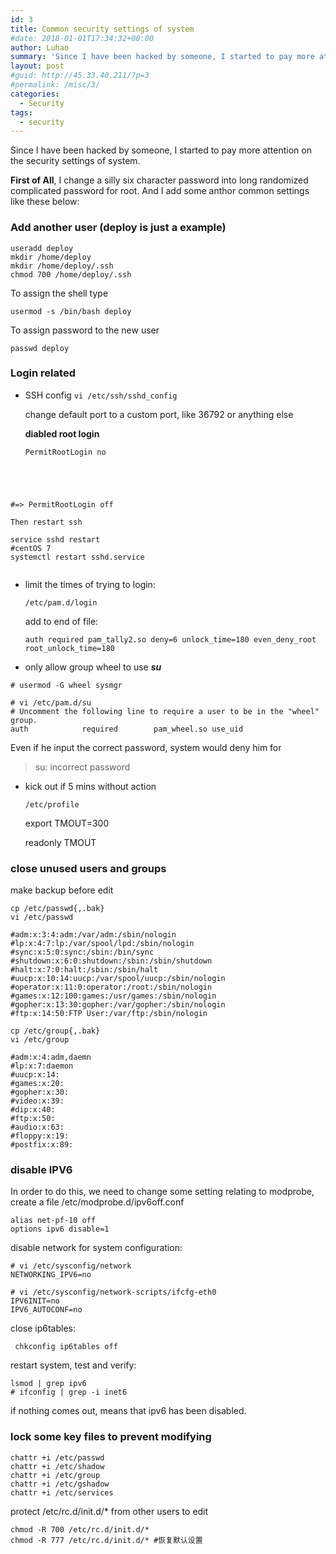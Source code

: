 ```yaml
---
id: 3
title: Common security settings of system
#date: 2018-01-01T17:34:32+00:00
author: Luhao
summary: 'Since I have been hacked by someone, I started to pay more attention on the security settings of system.'
layout: post
#guid: http://45.33.40.211/?p=3
#permalink: /misc/3/
categories:
  - Security
tags:
  - security
---
```

Since I have been hacked by someone, I started to pay more attention on the security settings of system.
  
**First of All**, I change a silly six character password into long randomized complicated password for root. And I add some anthor common settings like these below:

### Add another user (deploy is just a example)

<pre class="line-numbers prism-highlight" data-start="1"><code class="language-shell">useradd deploy  
mkdir /home/deploy  
mkdir /home/deploy/.ssh  
chmod 700 /home/deploy/.ssh  
</code></pre>

To assign the shell type
  
`usermod -s /bin/bash deploy`

To assign password to the new user
  
`passwd deploy`

### Login related

  * SSH config 
    `vi /etc/ssh/sshd_config`
    
    change default port to a custom port, like 36792 or anything else
    
    **diabled root login**
    
    <pre class="line-numbers prism-highlight" data-start="1"><code class="language-shell">PermitRootLogin no 
#=&gt;
PermitRootLogin off
</code></pre>
    
    Then restart ssh

<pre class="line-numbers prism-highlight" data-start="1"><code class="language-null">service sshd restart
#centOS 7
systemctl restart sshd.service

</code></pre>

  * limit the times of trying to login:
    
    `/etc/pam.d/login`
    
    add to end of file:
    
    `auth required pam_tally2.so deny=6 unlock_time=180 even_deny_root  root_unlock_time=180`

  * only allow group wheel to use **_su_**

<pre class="line-numbers prism-highlight" data-start="1"><code class="language-null"># usermod -G wheel sysmgr

# vi /etc/pam.d/su
# Uncomment the following line to require a user to be in the "wheel" group.
auth            required        pam_wheel.so use_uid   
</code></pre>

Even if he input the correct password, system would deny him for

> su: incorrect password 

  * kick out if 5 mins without action
  
    `/etc/profile`</p> 
    export TMOUT=300
  
    readonly TMOUT

### close unused users and groups

make backup before edit

<pre class="line-numbers prism-highlight" data-start="1"><code class="language-shell">cp /etc/passwd{,.bak} 
vi /etc/passwd 
</code></pre>

<pre class="line-numbers prism-highlight" data-start="1"><code class="language-null">#adm:x:3:4:adm:/var/adm:/sbin/nologin  
#lp:x:4:7:lp:/var/spool/lpd:/sbin/nologin  
#sync:x:5:0:sync:/sbin:/bin/sync  
#shutdown:x:6:0:shutdown:/sbin:/sbin/shutdown  
#halt:x:7:0:halt:/sbin:/sbin/halt  
#uucp:x:10:14:uucp:/var/spool/uucp:/sbin/nologin  
#operator:x:11:0:operator:/root:/sbin/nologin  
#games:x:12:100:games:/usr/games:/sbin/nologin  
#gopher:x:13:30:gopher:/var/gopher:/sbin/nologin   
#ftp:x:14:50:FTP User:/var/ftp:/sbin/nologin
</code></pre>

<pre class="line-numbers prism-highlight" data-start="1"><code class="language-null">cp /etc/group{,.bak} 
vi /etc/group 
</code></pre>

<pre class="line-numbers prism-highlight" data-start="1"><code class="language-null">#adm:x:4:adm,daemn  
#lp:x:7:daemon  
#uucp:x:14:  
#games:x:20:  
#gopher:x:30:  
#video:x:39:  
#dip:x:40:  
#ftp:x:50:  
#audio:x:63:  
#floppy:x:19:  
#postfix:x:89: 
</code></pre>

### disable IPV6

In order to do this, we need to change some setting relating to modprobe, create a file /etc/modprobe.d/ipv6off.conf

<pre class="line-numbers prism-highlight" data-start="1"><code class="language-null">alias net-pf-10 off
options ipv6 disable=1
</code></pre>

disable network for system configuration:

<pre class="line-numbers prism-highlight" data-start="1"><code class="language-null"># vi /etc/sysconfig/network
NETWORKING_IPV6=no
</code></pre>

<pre class="line-numbers prism-highlight" data-start="1"><code class="language-null"># vi /etc/sysconfig/network-scripts/ifcfg-eth0
IPV6INIT=no
IPV6_AUTOCONF=no
</code></pre>

close ip6tables:

<pre class="line-numbers prism-highlight" data-start="1"><code class="language-null"> chkconfig ip6tables off
</code></pre>

restart system, test and verify:

<pre class="line-numbers prism-highlight" data-start="1"><code class="language-null">lsmod | grep ipv6
# ifconfig | grep -i inet6
</code></pre>

if nothing comes out, means that ipv6 has been disabled.

### lock some key files to prevent modifying

<pre class="line-numbers prism-highlight" data-start="1"><code class="language-null">chattr +i /etc/passwd
chattr +i /etc/shadow
chattr +i /etc/group
chattr +i /etc/gshadow
chattr +i /etc/services 
</code></pre>

protect /etc/rc.d/init.d/* from other users to edit

<pre class="line-numbers prism-highlight" data-start="1"><code class="language-null">chmod -R 700 /etc/rc.d/init.d/*
chmod -R 777 /etc/rc.d/init.d/* #恢复默认设置
</code></pre>